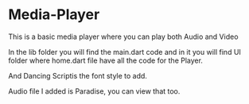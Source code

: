 # Media-Player
This is a basic media player where you can play both Audio and Video

In the lib folder you will find the main.dart code and in it you will find UI folder where home.dart file have all the code for the Player.

And Dancing Scriptis the font style to add.

Audio file I added is Paradise, you can view that too.
